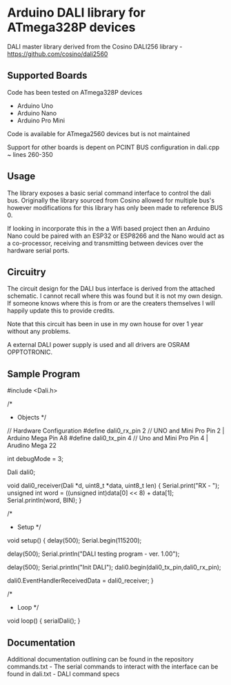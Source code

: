 Arduino DALI library for ATmega328P devices
===========================================

DALI master library derived from the Cosino DALI256 library - https://github.com/cosino/dali2560

Supported Boards
----------------

Code has been tested on ATmega328P devices
* Arduino Uno
* Arduino Nano
* Arduino Pro Mini

Code is available for ATmega2560 devices but is not maintained

Support for other boards is depent on PCINT BUS configuration in dali.cpp ~ lines 260-350

Usage
-----

The library exposes a basic serial command interface to control the dali bus.
Originally the library sourced from Cosino allowed for multiple bus's however modifications for this library has only been made to reference BUS 0.

If looking in incorporate this in the a Wifi based project then an Arduino Nano could be paired with an ESP32 or ESP8266 and the Nano would act as a co-processor, receiving and transmitting between devices over the hardware serial ports.

Circuitry
---------

The circuit design for the DALI bus interface is derived from the attached schematic.
I cannot recall where this was found but it is not my own design. If someone knows where this is from or are the creaters themselves I will happily update this to provide credits.

Note that this circuit has been in use in my own house for over 1 year without any problems.

A external DALI power supply is used and all drivers are OSRAM OPPTOTRONIC.

Sample Program
--------------

#include <Dali.h>

/*
 * Objects
 */

// Hardware Configuration
#define dali0_rx_pin 2 // UNO and Mini Pro Pin 2 | Arduino Mega Pin A8
#define dali0_tx_pin 4 // Uno and Mini Pro Pin 4 | Arudino Mega 22

int debugMode = 3;

Dali dali0;

void dali0_receiver(Dali *d, uint8_t *data, uint8_t len) {
  Serial.print("RX - ");
  unsigned int word = ((unsigned int)data[0] << 8) + data[1];
  Serial.println(word, BIN);
}

/*
 * Setup
 */
 
void setup()
{
  delay(500);
  Serial.begin(115200);
  
  delay(500);
  Serial.println("DALI testing program - ver. 1.00");
  
  delay(500);
  Serial.println("Init DALI");
  dali0.begin(dali0_tx_pin,dali0_rx_pin);

  dali0.EventHandlerReceivedData = dali0_receiver;
}

/*
 * Loop
 */

void loop()
{
  serialDali();
}

Documentation
-------------

Additional documentation outlining can be found in the repository
commands.txt - The serial commands to interact with the interface can be found in 
dali.txt - DALI command specs